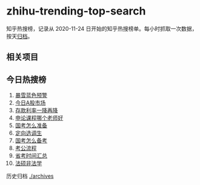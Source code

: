 # zhihu-trending-top-search

知乎热搜榜，记录从 2020-11-24
日开始的知乎热搜榜单。每小时抓取一次数据，按天[归档](./archives)。

## 相关项目

## 今日热搜榜

<!-- BEGIN -->
<!-- 最后更新时间 Thu Feb 01 2024 05:08:29 GMT+0800 (China Standard Time) -->

1. [暴雪蓝色预警](https://www.zhihu.com/search?q=暴雪蓝色预警)
1. [今日A股市场](https://www.zhihu.com/search?q=今日A股市场)
1. [存款利率一降再降](https://www.zhihu.com/search?q=存款利率一降再降)
1. [申论课程哪个老师好](https://www.zhihu.com/search?q=申论课程哪个老师好)
1. [国考怎么准备](https://www.zhihu.com/search?q=国考怎么准备)
1. [定向选调生](https://www.zhihu.com/search?q=定向选调生)
1. [国考怎么备考](https://www.zhihu.com/search?q=国考怎么备考)
1. [考公流程](https://www.zhihu.com/search?q=考公流程)
1. [省考时间汇总](https://www.zhihu.com/search?q=省考时间汇总)
1. [法硕非法学](https://www.zhihu.com/search?q=法硕非法学)

<!-- END -->

历史归档 [./archives](./archives)
